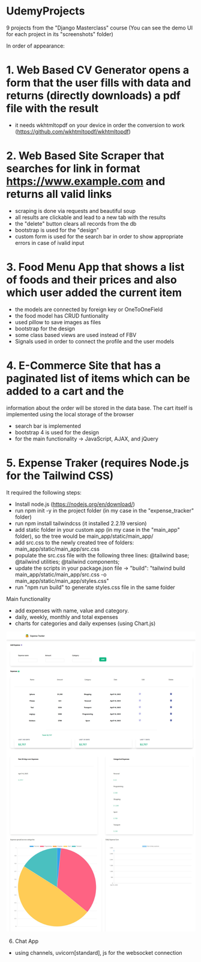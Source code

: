 # UdemyProjects
9 projects from the "Django Masterclass" course
(You can see the demo UI for each project in its "screenshots" folder)

In order of appearance:

# 1. Web Based CV Generator opens a form that the user fills with data and returns (directly downloads) a pdf file with the result
- it needs wkhtmltopdf on your device in order the conversion to work (https://github.com/wkhtmltopdf/wkhtmltopdf)

# 2. Web Based Site Scraper that searches for link in format https://www.example.com and returns all valid links
- scraping is done via requests and beautiful soup
- all results are clickable and lead to a new tab with the results
- the "delete" button clears all records from the db
- bootstrap is used for the "design"
- custom form is used for the search bar in order to show appropriate errors in case of ivalid input

# 3. Food Menu App that shows a list of foods and their prices and also which user added the current item
- the models are connected by foreign key or OneToOneField
- the food model has CRUD funtionality
- used pillow to save images as files
- bootstrap for the design
- some class based views are used instead of FBV
- Signals used in order to connect the profile and the user models

# 4. E-Commerce Site that has a paginated list of items which can be added to a cart and the 
information about the order will be stored in the data base.
The cart itself is implemented using the local storage of the browser
- search bar is implemented
- bootstrap 4 is used for the design
- for the main functionality -> JavaScript, AJAX, and jQuery

# 5. Expense Traker (requires Node.js for the Tailwind CSS)

It required the following steps:
- Install node.js (https://nodejs.org/en/download/)
- run npm init -y in the project folder (in my case in the "expense_tracker" folder)
- run npm install tailwindcss (it installed 2.2.19 version)
- add static folder in your custom app (in my case in the "main_app" folder), so the tree would be main_app/static/main_app/
- add src.css to the newly created tree of folders: main_app/static/main_app/src.css
- populate the src.css file with the following three lines: @tailwind base; @tailwind utilities; @tailwind components;
- update the scripts in your package.json file -> "build": "tailwind build main_app/static/main_app/src.css -o main_app/static/main_app/styles.css" 
- run "npm run build" to generate styles.css file in the same folder

Main functionality
- add expenses with name, value and category.
- daily, weekly, monthly and total expenses
- charts for categories and daily expenses (using Chart.js)

![Image](./AdvancedExpenseTracker/screenshots/AdvancedExpenseTracker.jpeg)

6. Chat App
- using channels, uvicorn[standard], js for the websocket connection